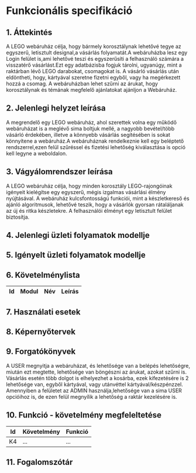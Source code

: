 # Funkcionális specifikáció

## 1. Áttekintés
A LEGO webáruház célja, hogy bármely korosztálynak lehetővé tegye az egyszerű, letisztult designal,a vásárlás folyamatát.A webáruházba lesz egy Login felület is,ami lehetővé teszi és egyszerűsíti a felhasználó számára a visszatérő vásárlást.Ezt egy adatbázisba fogjuk tárolni, ugyanúgy, mint a raktárban lévő LEGO darabokat, csomagokat is. A vásárló vásárlás után eldöntheti, hogy, kártyával szeretne fizetni egyből, vagy ha megérkezett hozzá a csomag. A webáruházban lehet szűrni az árukat, hogy korosztálynak és témának megfelelő ajánlatokat ajánljon a Webáruház.

## 2. Jelenlegi helyzet leírása
A megrendelő egy LEGO webáruház, ahol szerettek volna egy működő webáruházat is a meglévő sima boltjuk mellé, a nagyobb bevétel/több vásárló érdekében, illetve a könnyebb vásárlás segítésében is sokat könnyítene a webáruház.A webáruháznak rendelkeznie kell egy beléptető rendszerrel,ezen felül szűréssel és fizetési lehetőség kiválasztása is opció kell legyne a weboldalon.



## 3. Vágyálomrendszer leírása

A LEGO webáruház célja, hogy minden korosztály LEGO-rajongóinak igényeit kielégítse egy egyszerű, mégis izgalmas vásárlási élmény nyújtásával. A webáruház kulcsfontosságú funkciói, mint a készletkereső és ajánló algoritmusok, lehetővé teszik, hogy a vásárlók gyorsan rátaláljanak az új és ritka készletekre. A felhasználói élményt egy letisztult felület biztosítja.

## 4. Jelenlegi üzleti folyamatok modellje

## 5. Igényelt üzleti folyamatok modellje

## 6. Követelménylista

| Id | Modul | Név | Leírás |
| :---: | --- | --- | --- |

## 7. Használati esetek

## 8. Képernyőtervek

## 9. Forgatókönyvek
A USER megnyitja a webáruházat, és lehetősége van a belépés lehetőségre, miután ezt megtette, lehetősége van böngészni az árukat, azokat szűrni is. Vásárlás esetén több dolgot is elhelyezhet a kosárba, ezek kifezetésére is 2 lehetősége van, egyből kártyával, vagy utánvéttel kártyával/készpénzzel.
Amennyiben a felületet az ADMIN használja,lehetősége van a sima USER opcióihoz is, de ezen felül megnyílik a lehetőség a raktár kezelésére is. 
## 10. Funkció - követelmény megfeleltetése

| Id | Követelmény | Funkció |
| :---: | --- | --- |
| K4 | ... | ... |

## 11. Fogalomszótár